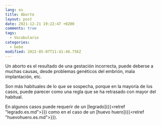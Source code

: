 ```yaml
---
lang: es
title: Aborto
layout: post
date: 2021-12-21 19:22:47 +0200
comments: true
tags:
  - Vocabulario
categories:
  - bebe
modified: 2022-05-07T11:41:48.756Z
---
```


Un aborto es el resultado de una gestación incorrecta, puede deberse a muchas causas, desde problemas genéticos del embrión, mala implantación, etc.

Son más habituales de lo que se sospecha, porque en la mayoría de los casos, puede parecer como una regla que se ha retrasado con mayor del habitual.

En algunos casos puede requerir de un [legrado]({{<relref "legrado.es.md">}}) como en el caso de un [huevo huero]({{<relref "huevohuero.es.md">}}).
